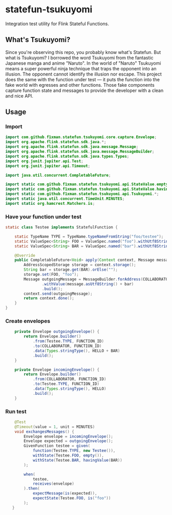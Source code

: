 # statefun-tsukuyomi

Integration test utility for Flink Stateful Functions.

## What's Tsukuyomi?

Since you're observing this repo, you probably know what's Statefun. But what is Tsukuyomi? I borrowed the word
Tsukuyomi from the fantastic Japanese manga and anime "Naruto". In the world of "Naruto" Tsukuyomi means a super
powerful ninja technique that traps the opponent into an illusion. The opponent cannot identify the illusion nor escape.
This project does the same with the function under test — it puts the function into the fake world with egresses and
other functions. Those fake components capture function state and messages to provide the developer with a clean and
nice API.

## Usage

### Import

```java
import com.github.f1xman.statefun.tsukuyomi.core.capture.Envelope;
import org.apache.flink.statefun.sdk.java.*;
import org.apache.flink.statefun.sdk.java.message.Message;
import org.apache.flink.statefun.sdk.java.message.MessageBuilder;
import org.apache.flink.statefun.sdk.java.types.Types;
import org.junit.jupiter.api.Test;
import org.junit.jupiter.api.Timeout;

import java.util.concurrent.CompletableFuture;

import static com.github.f1xman.statefun.tsukuyomi.api.StateValue.empty;
import static com.github.f1xman.statefun.tsukuyomi.api.StateValue.havingValue;
import static com.github.f1xman.statefun.tsukuyomi.api.Tsukuyomi.*;
import static java.util.concurrent.TimeUnit.MINUTES;
import static org.hamcrest.Matchers.is;
```

### Have your function under test

```java
static class Testee implements StatefulFunction {

    static TypeName TYPE = TypeName.typeNameFromString("foo/testee");
    static ValueSpec<String> FOO = ValueSpec.named("foo").withUtf8StringType();
    static ValueSpec<String> BAR = ValueSpec.named("bar").withUtf8StringType();

    @Override
    public CompletableFuture<Void> apply(Context context, Message message) {
        AddressScopedStorage storage = context.storage();
        String bar = storage.get(BAR).orElse("");
        storage.set(FOO, "foo");
        Message outgoingMessage = MessageBuilder.forAddress(COLLABORATOR, context.self().id())
                .withValue(message.asUtf8String() + bar)
                .build();
        context.send(outgoingMessage);
        return context.done();
    }
}
```

### Create envelopes

```java
    private Envelope outgoingEnvelope() {
        return Envelope.builder()
            .from(Testee.TYPE, FUNCTION_ID)
            .to(COLLABORATOR, FUNCTION_ID)
            .data(Types.stringType(), HELLO + BAR)
            .build();
    }

    private Envelope incomingEnvelope() {
        return Envelope.builder()
            .from(COLLABORATOR, FUNCTION_ID)
            .to(Testee.TYPE, FUNCTION_ID)
            .data(Types.stringType(), HELLO)
            .build();
    }
```

### Run test

```java
    @Test
    @Timeout(value = 1, unit = MINUTES)
    void exchangesMessages() {
        Envelope envelope = incomingEnvelope();
        Envelope expected = outgoingEnvelope();
        GivenFunction testee = given(
            function(Testee.TYPE, new Testee()),
            withState(Testee.FOO, empty()),
            withState(Testee.BAR, havingValue(BAR))
        );

        when(
            testee,
            receives(envelope)
        ).then(
            expectMessage(is(expected)),
            expectState(Testee.FOO, is("foo"))
        );
   }
```
